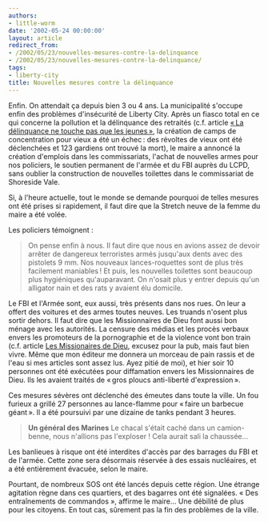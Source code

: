 ```yaml
---
authors:
- little-worm
date: '2002-05-24 00:00:00'
layout: article
redirect_from:
- /2002/05/23/nouvelles-mesures-contre-la-delinquance
- /2002/05/23/nouvelles-mesures-contre-la-delinquance/
tags:
- liberty-city
title: Nouvelles mesures contre la délinquance
---
```



Enfin. On attendait ça depuis bien 3 ou 4 ans. La municipalité s'occupe enfin des problèmes d'insécurité de Liberty City. Après un fiasco total en ce qui concerne la pollution et la délinquance des retraités (c.f. article [« La délinquance ne touche pas que les jeunes »](http://www.liberty-tree.net/la-d%C3%A9linquance-ne-touche-pas-que-les-jeunes), la création de camps de concentration pour vieux a été un échec : des révoltes de vieux ont été déclenchées et 123 gardiens ont trouvé la mort), le maire a annoncé la création d'emplois dans les commissariats, l'achat de nouvelles armes pour nos policiers, le soutien permanent de l'armée et du FBI auprès du LCPD, sans oublier la construction de nouvelles toilettes dans le commissariat de Shoreside Vale.

Si, à l'heure actuelle, tout le monde se demande pourquoi de telles mesures ont été prises si rapidement, il faut dire que la Stretch neuve de la femme du maire a été volée.

Les policiers témoignent :

> On pense enfin à nous. Il faut dire que nous en avions assez de devoir arrêter de dangereux terroristes armés jusqu'aux dents avec des pistolets 9 mm. Nos nouveaux lances-roquettes sont de plus très facilement maniables ! Et puis, les nouvelles toilettes sont beaucoup plus hygiéniques qu'auparavant. On n'osait plus y entrer depuis qu'un alligator nain et des rats y avaient élu domicile.

Le FBI et l'Armée sont, eux aussi, très présents dans nos rues. On leur a offert des voitures et des armes toutes neuves. Les truands n'osent plus sortir dehors. Il faut dire que les Missionnaires de Dieu font aussi bon ménage avec les autorités. La censure des médias et les procès verbaux envers les promoteurs de la pornographie et de la violence vont bon train (c.f. article [Les Missionaires de Dieu](http://www.liberty-tree.net/les-missionnaires-de-dieu), excusez pour la pub, mais faut bien vivre. Même que mon éditeur me donnera un morceau de pain rassis et de l'eau si mes articles sont assez lus. Ayez pitié de moi), et hier soir 10 personnes ont été exécutées pour diffamation envers les Missionnaires de Dieu. Ils les avaient traités de « gros ploucs anti-liberté d'expression ».

Ces mesures sévères ont déclenché des émeutes dans toute la ville. Un fou furieux a grillé 27 personnes au lance-flamme pour « faire un barbecue géant ». Il a été poursuivi par une dizaine de tanks pendant 3 heures.

> **Un général des Marines** Le chacal s'était caché dans un camion-benne, nous n'allions pas l'exploser ! Cela aurait sali la chaussée…

Les banlieues à risque ont été interdites d'accès par des barrages du FBI et de l'armée. Cette zone sera désormais réservée à des essais nucléaires, et a été entièrement évacuée, selon le maire.

Pourtant, de nombreux SOS ont été lancés depuis cette région. Une étrange agitation règne dans ces quartiers, et des bagarres ont été signalées. « Des entraînements de commandos », affirme le maire… Une débilité de plus pour les citoyens. En tout cas, sûrement pas la fin des problèmes de la ville.